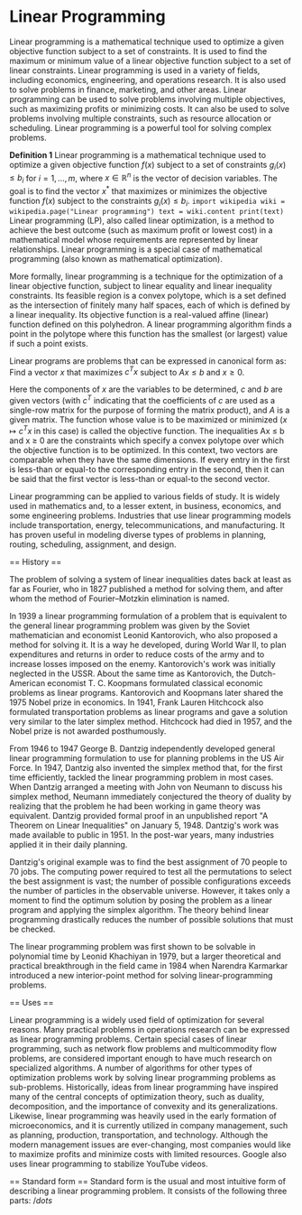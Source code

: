 # Linear Programming

Linear programming is a mathematical technique used to optimize a given objective function subject to a set of constraints. It is used to find the maximum or minimum value of a linear objective function subject to a set of linear constraints. Linear programming is used in a variety of fields, including economics, engineering, and operations research. It is also used to solve problems in finance, marketing, and other areas. Linear programming can be used to solve problems involving multiple objectives, such as maximizing profits or minimizing costs. It can also be used to solve problems involving multiple constraints, such as resource allocation or scheduling. Linear programming is a powerful tool for solving complex problems.

**Definition 1** Linear programming is a mathematical technique used to optimize a given objective function $f(x)$ subject to a set of constraints $g_i(x) \leq b_i$ for $i = 1, \dots, m$, where $x \in \mathbb{R}^n$ is the vector of decision variables. The goal is to find the vector $x^*$ that maximizes or minimizes the objective function $f(x)$ subject to the constraints $g_i(x) \leq b_i$.
`
import wikipedia
wiki = wikipedia.page("Linear programming")
text = wiki.content
print(text)
`
Linear programming (LP), also called linear optimization, is a method to achieve the best outcome (such as maximum profit or lowest cost) in a mathematical model whose requirements are represented by linear relationships. Linear programming is a special case of mathematical programming (also known as mathematical optimization).

More formally, linear programming is a technique for the optimization of a linear objective function, subject to linear equality and linear inequality constraints. Its feasible region is a convex polytope, which is a set defined as the intersection of finitely many half spaces, each of which is defined by a linear inequality. Its objective function is a real-valued affine (linear) function defined on this polyhedron. A linear programming algorithm finds a point in the polytope where this function has the smallest (or largest) value if such a point exists.

Linear programs are problems that can be expressed in canonical form as: Find a vector $x$ that maximizes $c^{T}x$ subject to $Ax \leq b$ and $x \geq 0$.
    
Here the components of $x$ are the variables to be determined, $c$ and $b$ are given vectors (with $c^{T}$ indicating that the coefficients of $c$ are used as a single-row matrix for the purpose of forming the matrix product), and $A$ is a given matrix. The function whose value is to be maximized or minimized ($x \mapsto c^{T}x$ in this case) is called the objective function. The inequalities Ax ≤ b and x ≥ 0 are the constraints which specify a convex polytope over which the objective function is to be optimized. In this context, two vectors are comparable when they have the same dimensions. If every entry in the first is less-than or equal-to the corresponding entry in the second, then it can be said that the first vector is less-than or equal-to the second vector.

Linear programming can be applied to various fields of study. It is widely used in mathematics and, to a lesser extent, in business, economics, and some engineering problems. Industries that use linear programming models include transportation, energy, telecommunications, and manufacturing. It has proven useful in modeling diverse types of problems in planning, routing, scheduling, assignment, and design.

== History ==

The problem of solving a system of linear inequalities dates back at least as far as Fourier, who in 1827 published a method for solving them, and after whom the method of Fourier–Motzkin elimination is named.

In 1939 a linear programming formulation of a problem that is equivalent to the general linear programming problem was given by the Soviet mathematician and economist Leonid Kantorovich, who also proposed a method for solving it. It is a way he developed, during World War II, to plan expenditures and returns in order to reduce costs of the army and to increase losses imposed on the enemy. Kantorovich's work was initially neglected in the USSR. About the same time as Kantorovich, the Dutch-American economist T. C. Koopmans formulated classical economic problems as linear programs. Kantorovich and Koopmans later shared the 1975 Nobel prize in economics. In 1941, Frank Lauren Hitchcock also formulated transportation problems as linear programs and gave a solution very similar to the later simplex method. Hitchcock had died in 1957, and the Nobel prize is not awarded posthumously.

From 1946 to 1947 George B. Dantzig independently developed general linear programming formulation to use for planning problems in the US Air Force. In 1947, Dantzig also invented the simplex method that, for the first time efficiently, tackled the linear programming problem in most cases. When Dantzig arranged a meeting with John von Neumann to discuss his simplex method, Neumann immediately conjectured the theory of duality by realizing that the problem he had been working in game theory was equivalent. Dantzig provided formal proof in an unpublished report "A Theorem on Linear Inequalities" on January 5, 1948. Dantzig's work was made available to public in 1951. In the post-war years, many industries applied it in their daily planning.

Dantzig's original example was to find the best assignment of 70 people to 70 jobs. The computing power required to test all the permutations to select the best assignment is vast; the number of possible configurations exceeds the number of particles in the observable universe. However, it takes only a moment to find the optimum solution by posing the problem as a linear program and applying the simplex algorithm. The theory behind linear programming drastically reduces the number of possible solutions that must be checked.

The linear programming problem was first shown to be solvable in polynomial time by Leonid Khachiyan in 1979, but a larger theoretical and practical breakthrough in the field came in 1984 when Narendra Karmarkar introduced a new interior-point method for solving linear-programming problems.

== Uses ==

Linear programming is a widely used field of optimization for several reasons. Many practical problems in operations research can be expressed as linear programming problems. Certain special cases of linear programming, such as network flow problems and multicommodity flow problems, are considered important enough to have much research on specialized algorithms. A number of algorithms for other types of optimization problems work by solving linear programming problems as sub-problems. Historically, ideas from linear programming have inspired many of the central concepts of optimization theory, such as duality, decomposition, and the importance of convexity and its generalizations. Likewise, linear programming was heavily used in the early formation of microeconomics, and it is currently utilized in company management, such as planning, production, transportation, and technology. Although the modern management issues are ever-changing, most companies would like to maximize profits and minimize costs with limited resources. Google also uses linear programming to stabilize YouTube videos.

== Standard form ==
Standard form is the usual and most intuitive form of describing a linear programming problem. It consists of the following three parts:
$/dots$
